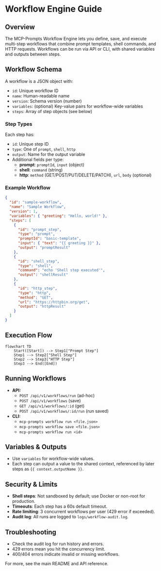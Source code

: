 # Workflow Engine Guide

## Overview

The MCP-Prompts Workflow Engine lets you define, save, and execute multi-step workflows that combine prompt templates, shell commands, and HTTP requests. Workflows can be run via API or CLI, with shared variables and outputs between steps.

## Workflow Schema

A workflow is a JSON object with:

- `id`: Unique workflow ID
- `name`: Human-readable name
- `version`: Schema version (number)
- `variables`: (optional) Key-value pairs for workflow-wide variables
- `steps`: Array of step objects (see below)

### Step Types

Each step has:

- `id`: Unique step ID
- `type`: One of `prompt`, `shell`, `http`
- `output`: Name for the output variable
- Additional fields per type:
  - **prompt**: `promptId`, `input` (object)
  - **shell**: `command` (string)
  - **http**: `method` (GET/POST/PUT/DELETE/PATCH), `url`, `body` (optional)

### Example Workflow

```json
{
  "id": "sample-workflow",
  "name": "Sample Workflow",
  "version": 1,
  "variables": { "greeting": "Hello, world!" },
  "steps": [
    {
      "id": "prompt_step",
      "type": "prompt",
      "promptId": "basic-template",
      "input": { "text": "{{ greeting }}" },
      "output": "promptResult"
    },
    {
      "id": "shell_step",
      "type": "shell",
      "command": "echo 'Shell step executed'",
      "output": "shellResult"
    },
    {
      "id": "http_step",
      "type": "http",
      "method": "GET",
      "url": "https://httpbin.org/get",
      "output": "httpResult"
    }
  ]
}
```

## Execution Flow

```mermaid
flowchart TD
    Start([Start]) --> Step1["Prompt Step"]
    Step1 --> Step2["Shell Step"]
    Step2 --> Step3["HTTP Step"]
    Step3 --> End([End])
```

## Running Workflows

- **API:**
  - `POST /api/v1/workflows/run` (ad-hoc)
  - `POST /api/v1/workflows` (save)
  - `GET /api/v1/workflows/:id` (get)
  - `POST /api/v1/workflows/:id/run` (run saved)
- **CLI:**
  - `mcp-prompts workflow run <file.json>`
  - `mcp-prompts workflow save <file.json>`
  - `mcp-prompts workflow run <id>`

## Variables & Outputs

- Use `variables` for workflow-wide values.
- Each step can output a value to the shared context, referenced by later steps as `{{ context.outputName }}`.

## Security & Limits

- **Shell steps**: Not sandboxed by default; use Docker or non-root for production.
- **Timeouts**: Each step has a 60s default timeout.
- **Rate limiting**: 3 concurrent workflows per user (429 error if exceeded).
- **Audit log**: All runs are logged to `logs/workflow-audit.log`.

## Troubleshooting

- Check the audit log for run history and errors.
- 429 errors mean you hit the concurrency limit.
- 400/404 errors indicate invalid or missing workflows.

For more, see the main README and API reference.
